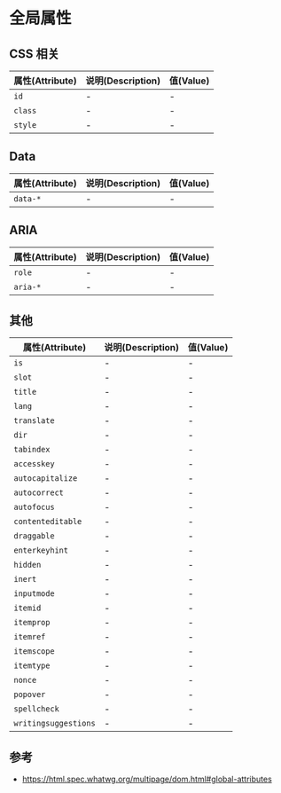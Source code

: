 # 全局属性

## CSS 相关

属性(Attribute) | 说明(Description) | 值(Value)
---|---|---
`id` | - | -
`class` | - | -
`style` | - | -

## Data

属性(Attribute) | 说明(Description) | 值(Value)
---|---|---
`data-*` | - | -

## ARIA

属性(Attribute) | 说明(Description) | 值(Value)
---|---|---
`role` | - | -
`aria-*` | - | -

## 其他

属性(Attribute) | 说明(Description) | 值(Value)
---|---|---
`is` | - | -
`slot` | - | -
`title` | - | -
`lang` | - | -
`translate` | - | -
`dir` | - | -
`tabindex` | - | -
`accesskey` | - | -
`autocapitalize` | - | -
`autocorrect` | - | -
`autofocus` | - | -
`contenteditable` | - | -
`draggable` | - | -
`enterkeyhint` | - | -
`hidden` | - | -
`inert` | - | -
`inputmode` | - | -
`itemid` | - | -
`itemprop` | - | -
`itemref` | - | -
`itemscope` | - | -
`itemtype` | - | -
`nonce` | - | -
`popover` | - | -
`spellcheck` | - | -
`writingsuggestions` | - | -

## 参考

- https://html.spec.whatwg.org/multipage/dom.html#global-attributes
